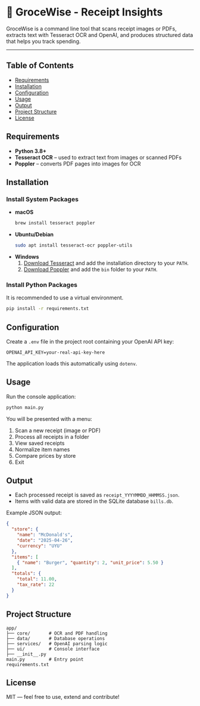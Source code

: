 # 🧾 GroceWise - Receipt Insights

GroceWise is a command line tool that scans receipt images or PDFs, extracts text with Tesseract OCR and OpenAI, and produces structured data that helps you track spending.

---

## Table of Contents
- [Requirements](#requirements)
- [Installation](#installation)
- [Configuration](#configuration)
- [Usage](#usage)
- [Output](#output)
- [Project Structure](#project-structure)
- [License](#license)

## Requirements
- **Python 3.8+**
- **Tesseract OCR** – used to extract text from images or scanned PDFs
- **Poppler** – converts PDF pages into images for OCR

## Installation

### Install System Packages
- **macOS**
  ```bash
  brew install tesseract poppler
  ```
- **Ubuntu/Debian**
  ```bash
  sudo apt install tesseract-ocr poppler-utils
  ```
- **Windows**
  1. [Download Tesseract](https://github.com/tesseract-ocr/tesseract) and add the installation directory to your `PATH`.
  2. [Download Poppler](https://blog.alivate.com.au/poppler-windows/) and add the `bin` folder to your `PATH`.

### Install Python Packages
It is recommended to use a virtual environment.
```bash
pip install -r requirements.txt
```

## Configuration
Create a `.env` file in the project root containing your OpenAI API key:
```env
OPENAI_API_KEY=your-real-api-key-here
```
The application loads this automatically using `dotenv`.

## Usage
Run the console application:
```bash
python main.py
```
You will be presented with a menu:
1. Scan a new receipt (image or PDF)
2. Process all receipts in a folder
3. View saved receipts
4. Normalize item names
5. Compare prices by store
6. Exit

## Output
- Each processed receipt is saved as `receipt_YYYYMMDD_HHMMSS.json`.
- Items with valid data are stored in the SQLite database `bills.db`.

Example JSON output:
```json
{
  "store": {
    "name": "McDonald's",
    "date": "2025-04-26",
    "currency": "UYU"
  },
  "items": [
    { "name": "Burger", "quantity": 2, "unit_price": 5.50 }
  ],
  "totals": {
    "total": 11.00,
    "tax_rate": 22
  }
}
```

## Project Structure
```
app/
├── core/       # OCR and PDF handling
├── data/       # Database operations
├── services/   # OpenAI parsing logic
├── ui/         # Console interface
├── __init__.py
main.py         # Entry point
requirements.txt
```

## License
MIT — feel free to use, extend and contribute!
